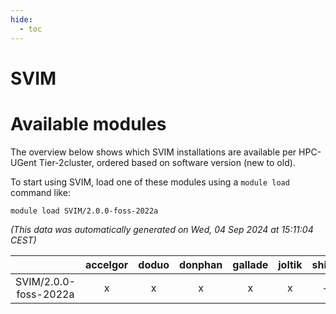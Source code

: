 ```yaml
---
hide:
  - toc
---
```


SVIM
====

# Available modules


The overview below shows which SVIM installations are available per HPC-UGent Tier-2cluster, ordered based on software version (new to old).

To start using SVIM, load one of these modules using a `module load` command like:

```shell
module load SVIM/2.0.0-foss-2022a
```

*(This data was automatically generated on Wed, 04 Sep 2024 at 15:11:04 CEST)*  

| |accelgor|doduo|donphan|gallade|joltik|shinx|skitty|
| :---: | :---: | :---: | :---: | :---: | :---: | :---: | :---: |
|SVIM/2.0.0-foss-2022a|x|x|x|x|x|-|x|
